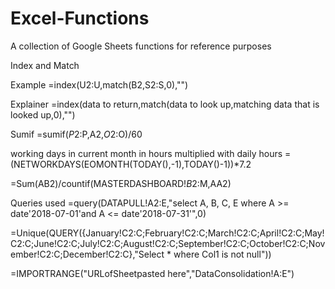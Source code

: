 # Excel-Functions

A collection of Google Sheets functions for reference purposes

Index and Match
	
  Example
	=index(U2:U,match(B2,S2:S,0),"")
	
  Explainer
	=index(data to return,match(data to look up,matching data that is looked up,0),"")
  
Sumif
  =sumif($P$2:P,A2,$O$2:O)/60
  
  working days in current month in hours multiplied with daily hours
  =(NETWORKDAYS(EOMONTH(TODAY(),-1),TODAY()-1))*7.2
  
  
  =Sum(AB2)/countif(MASTERDASHBOARD!$B$2:M,AA2)
  
  Queries used
  =query(DATAPULL!A2:E,"select A, B, C, E where A >= date'2018-07-01'and A <= date'2018-07-31'",0)
  
  
  
  =Unique(QUERY({January!C2:C;February!C2:C;March!C2:C;April!C2:C;May!C2:C;June!C2:C;July!C2:C;August!C2:C;September!C2:C;October!C2:C;November!C2:C;December!C2:C},"Select * where Col1 is not null"))
  
  
  =IMPORTRANGE("URLofSheetpasted here","DataConsolidation!A:E")
